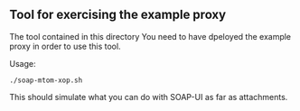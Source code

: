 ## Tool for exercising the example proxy

The tool contained in this directory
You need to have dpeloyed the example proxy in order to use this tool. 

Usage: 

```
./soap-mtom-xop.sh 
```

This should simulate what you can do with SOAP-UI as far as attachments.


